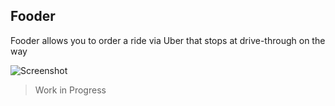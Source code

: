 ## Fooder

Fooder allows you to order a ride via Uber that stops at drive-through on the way

![Screenshot](https://pbs.twimg.com/media/CAgj5CIU8AACCRy.png:large)

> Work in Progress